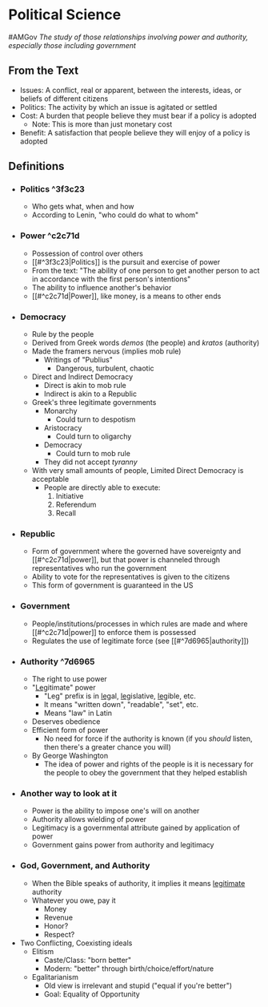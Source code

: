 # Political Science
#AMGov 
*The study of those relationships involving power and authority, especially those including government*
<br>
## From the Text
- Issues: A conflict, real or apparent, between the interests, ideas, or beliefs of different citizens
- Politics: The activity by which an issue is agitated or settled
- Cost: A burden that people believe they must bear if a policy is adopted
	- Note: This is more than just monetary cost
- Benefit: A satisfaction that people believe they will enjoy of a policy is adopted
## Definitions
- ### Politics ^3f3c23
	- Who gets what, when and how
	- According to Lenin, "who could do what to whom"
- ### Power ^c2c71d
	- Possession of control over others
	- [[#^3f3c23|Politics]] is the pursuit and exercise of power
	- From the text: "The ability of one person to get another person to act in accordance with the first person's intentions"
	- The ability to influence another's behavior
	- [[#^c2c71d|Power]], like money, is a means to other ends
- ### Democracy
	- Rule by the people
	- Derived from Greek words $demos$ (the people) and $kratos$ (authority)
	- Made the framers nervous (implies mob rule)
		- Writings of "Publius"
			- Dangerous, turbulent, chaotic
	- Direct and Indirect Democracy
		- Direct is akin to mob rule
		- Indirect is akin to a Republic
	- Greek's three legitimate governments
		- Monarchy
			- Could turn to despotism
		- Aristocracy
			- Could turn to oligarchy
		- Democracy
			- Could turn to mob rule
		- They did not accept *tyranny*
	- With very small amounts of people, Limited Direct Democracy is acceptable
		- People are directly able to execute:
			1. Initiative
			2. Referendum
			3. Recall
- ### Republic
	- Form of government where the governed have sovereignty and [[#^c2c71d|power]], but that power is channeled through representatives who run the government
	- Ability to vote for the representatives is given to the citizens
	- This form of government is guaranteed in the US
- ### Government
	- People/institutions/processes in which rules are made and where [[#^c2c71d|power]] to enforce them is possessed
	- Regulates the use of legitimate force (see [[#^7d6965|authority]])
- ### Authority ^7d6965
	- The right to use power
	- "<u>Leg</u>itimate" power
		- "Leg" prefix is in <u>leg</u>al, <u>leg</u>islative, <u>leg</u>ible, etc.
		- It means "written down", "readable", "set", etc.
		- Means "law" in Latin
	- Deserves obedience
	- Efficient form of power
		- No need for force if the authority is known (if you *should* listen, then there's a greater chance you will)
	- By George Washington
		- The idea of power and rights of the people is it is necessary for the people to obey the government that they helped establish
- ### Another way to look at it
	- Power is the ability to impose one's will on another
	- Authority allows wielding of power
	- Legitimacy is a governmental attribute gained by application of power
	- Government gains power from authority and legitimacy
- ### God, Government, and Authority
	- When the Bible speaks of authority, it implies it means <u>legitimate</u> authority
	- Whatever you owe, pay it
		- Money
		- Revenue
		- Honor?
		- Respect?
- Two Conflicting, Coexisting ideals
	- Elitism
		- Caste/Class: "born better"
		- Modern: "better" through birth/choice/effort/nature
	- Egalitarianism
		- Old view is irrelevant and stupid ("equal if you're better")
		- Goal: Equality of Opportunity
